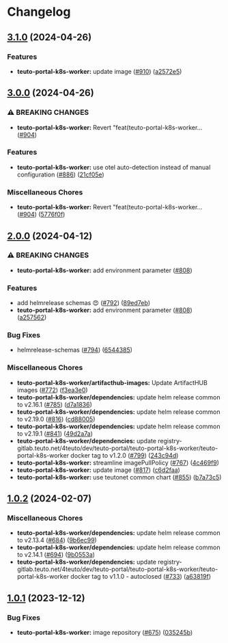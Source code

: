 # Changelog

## [3.1.0](https://github.com/teutonet/teutonet-helm-charts/compare/teuto-portal-k8s-worker-v3.0.0...teuto-portal-k8s-worker-v3.1.0) (2024-04-26)


### Features

* **teuto-portal-k8s-worker:** update image ([#910](https://github.com/teutonet/teutonet-helm-charts/issues/910)) ([a2572e5](https://github.com/teutonet/teutonet-helm-charts/commit/a2572e50a7bf227b3777a204e5878a2c7821ac52))

## [3.0.0](https://github.com/teutonet/teutonet-helm-charts/compare/teuto-portal-k8s-worker-v2.0.0...teuto-portal-k8s-worker-v3.0.0) (2024-04-26)


### ⚠ BREAKING CHANGES

* **teuto-portal-k8s-worker:** Revert "feat(teuto-portal-k8s-worker… ([#904](https://github.com/teutonet/teutonet-helm-charts/issues/904))

### Features

* **teuto-portal-k8s-worker:** use otel auto-detection instead of manual configuration ([#886](https://github.com/teutonet/teutonet-helm-charts/issues/886)) ([21cf05e](https://github.com/teutonet/teutonet-helm-charts/commit/21cf05e88277ebd367b1b828810c3322a413147b))


### Miscellaneous Chores

* **teuto-portal-k8s-worker:** Revert "feat(teuto-portal-k8s-worker… ([#904](https://github.com/teutonet/teutonet-helm-charts/issues/904)) ([5776f0f](https://github.com/teutonet/teutonet-helm-charts/commit/5776f0f113724cd67c011b33152a8f9873247703))

## [2.0.0](https://github.com/teutonet/teutonet-helm-charts/compare/teuto-portal-k8s-worker-v1.0.2...teuto-portal-k8s-worker-v2.0.0) (2024-04-12)


### ⚠ BREAKING CHANGES

* **teuto-portal-k8s-worker:** add environment parameter ([#808](https://github.com/teutonet/teutonet-helm-charts/issues/808))

### Features

* add helmrelease schemas 😍 ([#792](https://github.com/teutonet/teutonet-helm-charts/issues/792)) ([89ed7eb](https://github.com/teutonet/teutonet-helm-charts/commit/89ed7eb540c647cb3e15b590d20a6a83331a61b7))
* **teuto-portal-k8s-worker:** add environment parameter ([#808](https://github.com/teutonet/teutonet-helm-charts/issues/808)) ([a257562](https://github.com/teutonet/teutonet-helm-charts/commit/a2575622317d5662784a46533251fec5a4b7ecaa))


### Bug Fixes

* helmrelease-schemas ([#794](https://github.com/teutonet/teutonet-helm-charts/issues/794)) ([6544385](https://github.com/teutonet/teutonet-helm-charts/commit/65443857c75d07b245c14e05d1fae76f0c0de479))


### Miscellaneous Chores

* **teuto-portal-k8s-worker/artifacthub-images:** Update ArtifactHUB images ([#772](https://github.com/teutonet/teutonet-helm-charts/issues/772)) ([f3ea3e0](https://github.com/teutonet/teutonet-helm-charts/commit/f3ea3e0a55d6cc4ee24814f269add48ef8ff377b))
* **teuto-portal-k8s-worker/dependencies:** update helm release common to v2.16.1 ([#785](https://github.com/teutonet/teutonet-helm-charts/issues/785)) ([d7a1836](https://github.com/teutonet/teutonet-helm-charts/commit/d7a18362a0797ad24dce3107bfc6396f6921f6ff))
* **teuto-portal-k8s-worker/dependencies:** update helm release common to v2.19.0 ([#816](https://github.com/teutonet/teutonet-helm-charts/issues/816)) ([cd88005](https://github.com/teutonet/teutonet-helm-charts/commit/cd8800523945f65c61f0d866d4fa61fa39f31b6b))
* **teuto-portal-k8s-worker/dependencies:** update helm release common to v2.19.1 ([#841](https://github.com/teutonet/teutonet-helm-charts/issues/841)) ([49d2a7a](https://github.com/teutonet/teutonet-helm-charts/commit/49d2a7af4faf55cdd5ac37db9ce97391818c227c))
* **teuto-portal-k8s-worker/dependencies:** update registry-gitlab.teuto.net/4teuto/dev/teuto-portal/teuto-portal-k8s-worker/teuto-portal-k8s-worker docker tag to v1.2.0 ([#799](https://github.com/teutonet/teutonet-helm-charts/issues/799)) ([243c94d](https://github.com/teutonet/teutonet-helm-charts/commit/243c94d8ea674905feab1c6954d62b7eb5d89d50))
* **teuto-portal-k8s-worker:** streamline imagePullPolicy ([#767](https://github.com/teutonet/teutonet-helm-charts/issues/767)) ([4c469f9](https://github.com/teutonet/teutonet-helm-charts/commit/4c469f9753c0d0c2a5b96add7e6392a21ce2b24b))
* **teuto-portal-k8s-worker:** update image ([#817](https://github.com/teutonet/teutonet-helm-charts/issues/817)) ([c6d2faa](https://github.com/teutonet/teutonet-helm-charts/commit/c6d2faabb41a0dbfc52b35e6e928e6d089138306))
* **teuto-portal-k8s-worker:** use teutonet common chart ([#855](https://github.com/teutonet/teutonet-helm-charts/issues/855)) ([b7a73c5](https://github.com/teutonet/teutonet-helm-charts/commit/b7a73c50f3f0a017ada52d51b79f928ebcccb460))

## [1.0.2](https://github.com/teutonet/teutonet-helm-charts/compare/teuto-portal-k8s-worker-1.0.1...teuto-portal-k8s-worker-v1.0.2) (2024-02-07)


### Miscellaneous Chores

* **teuto-portal-k8s-worker/dependencies:** update helm release common to v2.13.4 ([#684](https://github.com/teutonet/teutonet-helm-charts/issues/684)) ([9b6ec99](https://github.com/teutonet/teutonet-helm-charts/commit/9b6ec996bf9ef76026841d0e25530cf81cb2472e))
* **teuto-portal-k8s-worker/dependencies:** update helm release common to v2.14.1 ([#694](https://github.com/teutonet/teutonet-helm-charts/issues/694)) ([9b0553a](https://github.com/teutonet/teutonet-helm-charts/commit/9b0553a2b4a4969eef35907559adcbb635b96df8))
* **teuto-portal-k8s-worker/dependencies:** update registry-gitlab.teuto.net/4teuto/dev/teuto-portal/teuto-portal-k8s-worker/teuto-portal-k8s-worker docker tag to v1.1.0 - autoclosed ([#733](https://github.com/teutonet/teutonet-helm-charts/issues/733)) ([a63819f](https://github.com/teutonet/teutonet-helm-charts/commit/a63819f04ff26ff4ca40796c292fb9cd2b836ae2))

## [1.0.1](https://github.com/teutonet/teutonet-helm-charts/compare/teuto-portal-k8s-worker-1.0.0...teuto-portal-k8s-worker-v1.0.1) (2023-12-12)


### Bug Fixes

* **teuto-portal-k8s-worker:** image repository ([#675](https://github.com/teutonet/teutonet-helm-charts/issues/675)) ([035245b](https://github.com/teutonet/teutonet-helm-charts/commit/035245b9365ab210f0815819719f412010e27fc7))
